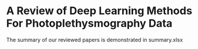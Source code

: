 # A Review of Deep Learning Methods For Photoplethysmography Data

The summary of our reviewed papers is demonstrated in summary.xlsx
